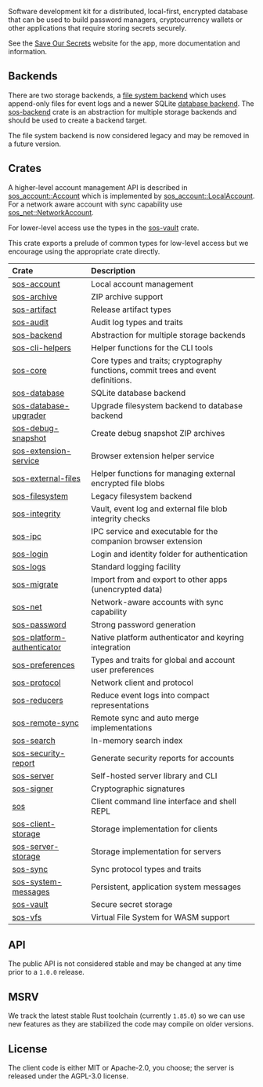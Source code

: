 Software development kit for a distributed, local-first, encrypted database that can be used to build password managers, cryptocurrency wallets or other applications that require storing secrets securely.

See the [Save Our Secrets](https://saveoursecrets.com) website for the app, more documentation and information.

## Backends

There are two storage backends, a [file system backend](https://docs.rs/sos-filesystem/latest/sos_filesystem/) which uses append-only files for event logs and a newer SQLite [database backend](https://docs.rs/sos-database/latest/sos_database/). The [sos-backend](https://docs.rs/sos-backend/latest/sos_backend/) crate is an abstraction for multiple storage backends and should be used to create a backend target.

The file system backend is now considered legacy and may be removed in a future version.

## Crates

A higher-level account management API is described in [sos_account::Account](https://docs.rs/sos-account/latest/sos_account/trait.Account.html) which is implemented by [sos_account::LocalAccount](https://docs.rs/sos-account/latest/sos_account/struct.LocalAccount.html). For a network aware account with sync capability use [sos_net::NetworkAccount](https://docs.rs/sos-net/latest/sos_net/struct.NetworkAccount.html).

For lower-level access use the types in the [sos-vault](https://docs.rs/sos-vault/latest/sos_vault/) crate.

This crate exports a prelude of common types for low-level access but we encourage using the appropriate crate directly.

| Crate                                                                                                         | Description     |
|:------------------                                                                                            |:------------|
| [sos-account](https://docs.rs/sos-account/latest/sos_account/)                                                | Local account management |
| [sos-archive](https://docs.rs/sos-archive/latest/sos_archive/)                                                | ZIP archive support |
| [sos-artifact](https://docs.rs/sos-artifact/latest/sos_artifact/)                                             | Release artifact types |
| [sos-audit](https://docs.rs/sos-audit/latest/sos_audit/)                                                      | Audit log types and traits |
| [sos-backend](https://docs.rs/sos-backend/latest/sos_backend/)                                                | Abstraction for multiple storage backends |
| [sos-cli-helpers](https://docs.rs/sos-cli-helpers/latest/sos_cli_helpers/)                                    | Helper functions for the CLI tools |
| [sos-core](https://docs.rs/sos-core/latest/sos_core/)                                                         | Core types and traits; cryptography functions, commit trees and event definitions. |
| [sos-database](https://docs.rs/sos-database/latest/sos_database/)                                             | SQLite database backend |
| [sos-database-upgrader](https://docs.rs/sos-database-upgrader/latest/sos_database_upgrader/)                  | Upgrade filesystem backend to database backend |
| [sos-debug-snapshot](https://docs.rs/sos-debug-snapshot/latest/sos_debug_snapshot/)                           | Create debug snapshot ZIP archives |
| [sos-extension-service](https://docs.rs/sos-extension-service/latest/sos_extension_service/)                  | Browser extension helper service |
| [sos-external-files](https://docs.rs/sos-external-files/latest/sos_external_files/)                           | Helper functions for managing external encrypted file blobs |
| [sos-filesystem](https://docs.rs/sos-filesystem/latest/sos_filesystem/)                                       | Legacy filesystem backend |
| [sos-integrity](https://docs.rs/sos-integrity/latest/sos_integrity/)                                          | Vault, event log and external file blob integrity checks |
| [sos-ipc](https://docs.rs/sos-ipc/latest/sos_ipc/)                                                            | IPC service and executable for the companion browser extension |
| [sos-login](https://docs.rs/sos-login/latest/sos_login/)                                                      | Login and identity folder for authentication |
| [sos-logs](https://docs.rs/sos-logs/latest/sos_logs/)                                                         | Standard logging facility |
| [sos-migrate](https://docs.rs/sos-migrate/latest/sos_migrate/)                                                | Import from and export to other apps (unencrypted data) |
| [sos-net](https://docs.rs/sos-net/latest/sos_net/)                                                            | Network-aware accounts with sync capability |
| [sos-password](https://docs.rs/sos-password/latest/sos_password/)                                             | Strong password generation |
| [sos-platform-authenticator](https://docs.rs/sos-platform-authenticator/latest/sos_platform_authenticator/)   | Native platform authenticator and keyring integration |
| [sos-preferences](https://docs.rs/sos-preferences/latest/sos_preferences/)                                    | Types and traits for global and account user preferences |
| [sos-protocol](https://docs.rs/sos-protocol/latest/sos_protocol/)                                             | Network client and protocol |
| [sos-reducers](https://docs.rs/sos-reducers/latest/sos_reducers/)                                             | Reduce event logs into compact representations |
| [sos-remote-sync](https://docs.rs/sos-remote-sync/latest/sos_remote_sync/)                                    | Remote sync and auto merge implementations |
| [sos-search](https://docs.rs/sos-search/latest/sos_search/)                                                   | In-memory search index |
| [sos-security-report](https://docs.rs/sos-security-report/latest/sos_security_report/)                        | Generate security reports for accounts |
| [sos-server](https://docs.rs/sos-server/latest/sos_server/)                                                   | Self-hosted server library and CLI |
| [sos-signer](https://docs.rs/sos-signer/latest/sos_signer/)                                                   | Cryptographic signatures |
| [sos](https://docs.rs/sos/latest/sos/)                                                                        | Client command line interface and shell REPL |
| [sos-client-storage](https://docs.rs/sos-client-storage/latest/sos_client_storage/)                           | Storage implementation for clients |
| [sos-server-storage](https://docs.rs/sos-server-storage/latest/sos_server_storage/)                           | Storage implementation for servers |
| [sos-sync](https://docs.rs/sos-sync/latest/sos_sync/)                                                         | Sync protocol types and traits |
| [sos-system-messages](https://docs.rs/sos-system-messages/latest/sos_system_messages/)                        | Persistent, application system messages |
| [sos-vault](https://docs.rs/sos-vault/latest/sos_vault/)                                                      | Secure secret storage |
| [sos-vfs](https://docs.rs/sos-vfs/latest/sos_vfs/)                                                            | Virtual File System for WASM support |

## API

The public API is not considered stable and may be changed at any time prior to a `1.0.0` release.

## MSRV

We track the latest stable Rust toolchain (currently `1.85.0`) so we can use new features as they are stabilized the code may compile on older versions.

## License

The client code is either MIT or Apache-2.0, you choose; the server is released under the AGPL-3.0 license.
